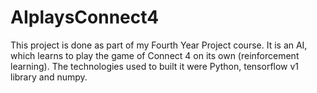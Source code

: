 # AIplaysConnect4
This project is done as part of my Fourth Year Project course. It is an AI, which learns to play the game of Connect 4 on its own (reinforcement learning). The technologies used 
to built it were Python, tensorflow v1 library and numpy. 
